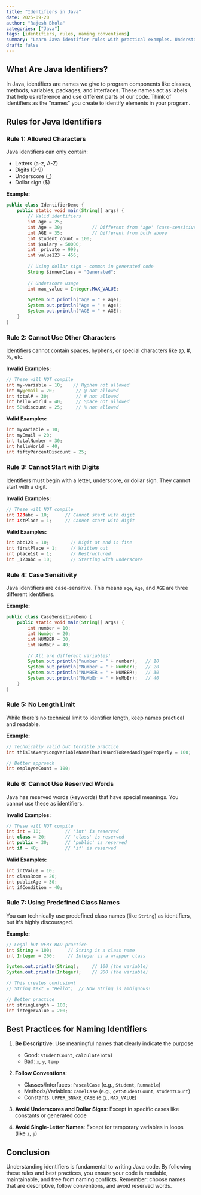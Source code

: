 ```yaml
---
title: "Identifiers in Java"
date: 2025-09-20
author: "Rajesh Bhola"
categories: ["Java"]
tags: [identifiers, rules, naming conventions]
summary: "Learn Java identifier rules with practical examples. Understand naming conventions, character restrictions, and best practices for creating valid identifiers in Java programs."
draft: false
---
```




## What Are Java Identifiers?

In Java, identifiers are names we give to program components like classes, methods, variables, packages, and interfaces. These names act as labels that help us reference and use different parts of our code. Think of identifiers as the "names" you create to identify elements in your program.

## Rules for Java Identifiers

### Rule 1: Allowed Characters
Java identifiers can only contain:
- Letters (a-z, A-Z)
- Digits (0-9)
- Underscore (_)
- Dollar sign ($)

**Example:**
```java
public class IdentifierDemo {
    public static void main(String[] args) {
        // Valid identifiers
        int age = 25;
        int Age = 30;           // Different from 'age' (case-sensitive)
        int AGE = 35;           // Different from both above
        int student_count = 100;
        int $salary = 50000;
        int _private = 999;
        int value123 = 456;
        
        // Using dollar sign - common in generated code
        String $innerClass = "Generated";
        
        // Underscore usage
        int max_value = Integer.MAX_VALUE;
        
        System.out.println("age = " + age);
        System.out.println("Age = " + Age);
        System.out.println("AGE = " + AGE);
    }
}
```

### Rule 2: Cannot Use Other Characters
Identifiers cannot contain spaces, hyphens, or special characters like @, #, %, etc.

**Invalid Examples:**
```java
// These will NOT compile
int my-variable = 10;    // Hyphen not allowed
int my@email = 20;        // @ not allowed
int total# = 30;          // # not allowed
int hello world = 40;     // Space not allowed
int 50%discount = 25;     // % not allowed
```

**Valid Examples:**
```java
int myVariable = 10;
int myEmail = 20;
int totalNumber = 30;
int helloWorld = 40;
int fiftyPercentDiscount = 25;
```

### Rule 3: Cannot Start with Digits
Identifiers must begin with a letter, underscore, or dollar sign. They cannot start with a digit.

**Invalid Examples:**
```java
// These will NOT compile
int 123abc = 10;      // Cannot start with digit
int 1stPlace = 1;     // Cannot start with digit
```

**Valid Examples:**
```java
int abc123 = 10;        // Digit at end is fine
int firstPlace = 1;     // Written out
int place1st = 1;       // Restructured
int _123abc = 10;       // Starting with underscore
```

### Rule 4: Case Sensitivity
Java identifiers are case-sensitive. This means `age`, `Age`, and `AGE` are three different identifiers.

**Example:**
```java
public class CaseSensitiveDemo {
    public static void main(String[] args) {
        int number = 10;
        int Number = 20;
        int NUMBER = 30;
        int NuMbEr = 40;
        
        // All are different variables!
        System.out.println("number = " + number);   // 10
        System.out.println("Number = " + Number);   // 20
        System.out.println("NUMBER = " + NUMBER);   // 30
        System.out.println("NuMbEr = " + NuMbEr);   // 40
    }
}
```

### Rule 5: No Length Limit 
While there's no technical limit to identifier length, keep names practical and readable.

**Example:**
```java
// Technically valid but terrible practice
int thisIsAVeryLongVariableNameThatIsHardToReadAndTypeProperly = 100;

// Better approach
int employeeCount = 100;
```

### Rule 6: Cannot Use Reserved Words
Java has reserved words (keywords) that have special meanings. You cannot use these as identifiers.

**Invalid Examples:**
```java
// These will NOT compile
int int = 10;         // 'int' is reserved
int class = 20;       // 'class' is reserved
int public = 30;      // 'public' is reserved
int if = 40;          // 'if' is reserved
```

**Valid Examples:**
```java
int intValue = 10;
int classRoom = 20;
int publicAge = 30;
int ifCondition = 40;
```

### Rule 7: Using Predefined Class Names
You can technically use predefined class names (like `String`) as identifiers, but it's highly discouraged.

**Example:**
```java
// Legal but VERY BAD practice
int String = 100;      // String is a class name
int Integer = 200;     // Integer is a wrapper class

System.out.println(String);     // 100 (the variable)
System.out.println(Integer);    // 200 (the variable)

// This creates confusion!
// String text = "Hello";  // Now String is ambiguous!

// Better practice
int stringLength = 100;
int integerValue = 200;
```

## Best Practices for Naming Identifiers

1. **Be Descriptive**: Use meaningful names that clearly indicate the purpose
   - Good: `studentCount`, `calculateTotal`
   - Bad: `x`, `y`, `temp`

2. **Follow Conventions**:
   - Classes/Interfaces: `PascalCase` (e.g., `Student`, `Runnable`)
   - Methods/Variables: `camelCase` (e.g., `getStudentCount`, `studentCount`)
   - Constants: `UPPER_SNAKE_CASE` (e.g., `MAX_VALUE`)

3. **Avoid Underscores and Dollar Signs**: Except in specific cases like constants or generated code

4. **Avoid Single-Letter Names**: Except for temporary variables in loops (like `i`, `j`)

## Conclusion
Understanding identifiers is fundamental to writing Java code. By following these rules and best practices, you ensure your code is readable, maintainable, and free from naming conflicts. Remember: choose names that are descriptive, follow conventions, and avoid reserved words.